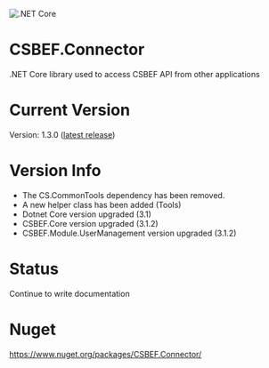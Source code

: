 ![.NET Core](https://github.com/mkurak/CSBEF.Connector/workflows/.NET%20Core/badge.svg)

# CSBEF.Connector
.NET Core library used to access CSBEF API from other applications

# Current Version
Version: 1.3.0 ([latest release](https://github.com/mkurak/CSBEF.Connector/releases/tag/1.3.0))

# Version Info
- The CS.CommonTools dependency has been removed.
- A new helper class has been added (Tools)
- Dotnet Core version upgraded (3.1)
- CSBEF.Core version upgraded (3.1.2)
- CSBEF.Module.UserManagement version upgraded (3.1.2)

# Status
Continue to write documentation

# Nuget
https://www.nuget.org/packages/CSBEF.Connector/


